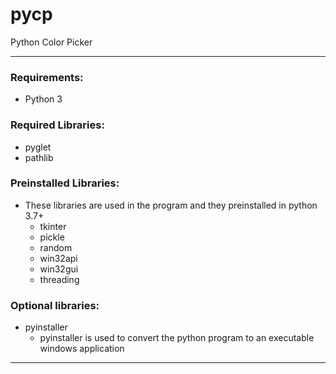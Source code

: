 # pycp

Python Color Picker

---

### Requirements:
- Python 3

### Required Libraries:
- pyglet
- pathlib


### Preinstalled Libraries:
- These libraries are used in the program and they preinstalled in python 3.7+
  - tkinter
  - pickle
  - random
  - win32api
  - win32gui
  - threading


### Optional libraries:
- pyinstaller
  - pyinstaller is used to convert the python program to an executable windows application

---